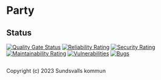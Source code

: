 # Party

## Status

[![Quality Gate Status](https://sonarcloud.io/api/project_badges/measure?project=Sundsvallskommun_api-service-party&metric=alert_status)](https://sonarcloud.io/summary/overall?id=Sundsvallskommun_api-service-party)
[![Reliability Rating](https://sonarcloud.io/api/project_badges/measure?project=Sundsvallskommun_api-service-party&metric=reliability_rating)](https://sonarcloud.io/summary/overall?id=Sundsvallskommun_api-service-party)
[![Security Rating](https://sonarcloud.io/api/project_badges/measure?project=Sundsvallskommun_api-service-party&metric=security_rating)](https://sonarcloud.io/summary/overall?id=Sundsvallskommun_api-service-party)
[![Maintainability Rating](https://sonarcloud.io/api/project_badges/measure?project=Sundsvallskommun_api-service-party&metric=sqale_rating)](https://sonarcloud.io/summary/overall?id=Sundsvallskommun_api-service-party)
[![Vulnerabilities](https://sonarcloud.io/api/project_badges/measure?project=Sundsvallskommun_api-service-party&metric=vulnerabilities)](https://sonarcloud.io/summary/overall?id=Sundsvallskommun_api-service-party)
[![Bugs](https://sonarcloud.io/api/project_badges/measure?project=Sundsvallskommun_api-service-party&metric=bugs)](https://sonarcloud.io/summary/overall?id=Sundsvallskommun_api-service-party)

## 

Copyright (c) 2023 Sundsvalls kommun
